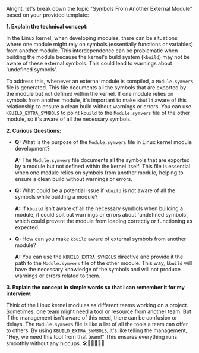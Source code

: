 Alright, let's break down the topic "Symbols From Another External Module" based on your provided template:

**1. Explain the technical concept:**

In the Linux kernel, when developing modules, there can be situations where one module might rely on symbols (essentially functions or variables) from another module. This interdependence can be problematic when building the module because the kernel's build system (`kbuild`) may not be aware of these external symbols. This could lead to warnings about 'undefined symbols'. 

To address this, whenever an external module is compiled, a `Module.symvers` file is generated. This file documents all the symbols that are exported by the module but not defined within the kernel. If one module relies on symbols from another module, it's important to make `kbuild` aware of this relationship to ensure a clean build without warnings or errors. You can use `KBUILD_EXTRA_SYMBOLS` to point `kbuild` to the `Module.symvers` file of the other module, so it's aware of all the necessary symbols.

**2. Curious Questions:**

- **Q:** What is the purpose of the `Module.symvers` file in Linux kernel module development?
  
  **A:** The `Module.symvers` file documents all the symbols that are exported by a module but not defined within the kernel itself. This file is essential when one module relies on symbols from another module, helping to ensure a clean build without warnings or errors.

- **Q:** What could be a potential issue if `kbuild` is not aware of all the symbols while building a module?
  
  **A:** If `kbuild` isn't aware of all the necessary symbols when building a module, it could spit out warnings or errors about 'undefined symbols', which could prevent the module from loading correctly or functioning as expected.

- **Q:** How can you make `kbuild` aware of external symbols from another module?

  **A:** You can use the `KBUILD_EXTRA_SYMBOLS` directive and provide it the path to the `Module.symvers` file of the other module. This way, `kbuild` will have the necessary knowledge of the symbols and will not produce warnings or errors related to them.

**3. Explain the concept in simple words so that I can remember it for my interview:**

Think of the Linux kernel modules as different teams working on a project. Sometimes, one team might need a tool or resource from another team. But if the management isn't aware of this need, there can be confusion or delays. The `Module.symvers` file is like a list of all the tools a team can offer to others. By using `KBUILD_EXTRA_SYMBOLS`, it's like telling the management, "Hey, we need this tool from that team!" This ensures everything runs smoothly without any hiccups. 🛠️🤝🏽👷🏽‍♂️